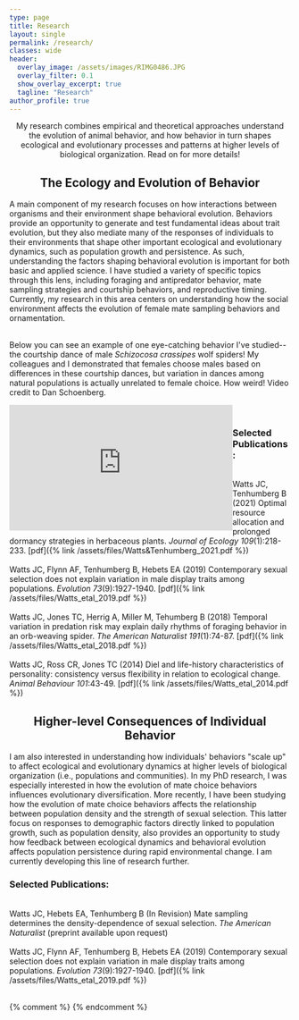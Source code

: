 ```yaml
---
type: page
title: Research
layout: single
permalink: /research/
classes: wide
header:
  overlay_image: /assets/images/RIMG0486.JPG
  overlay_filter: 0.1
  show_overlay_excerpt: true
  tagline: "Research"
author_profile: true
---
```

<center>My research combines empirical and theoretical approaches understand the evolution of animal behavior, and how behavior in turn shapes ecological and evolutionary processes and patterns at higher levels of biological organization. Read on for more details!</center>


<center><h2>The Ecology and Evolution of Behavior</h2></center>

A main component of my research focuses on how interactions between organisms and their environment shape behavioral evolution. Behaviors provide an opportunity to generate and test fundamental ideas about trait evolution, but they also mediate many of the responses of individuals to their environments that shape other important ecological and evolutionary dynamics, such as population growth and persistence. As such, understanding the factors shaping behavioral evolution is important for both basic and applied science. I have studied a variety of specific topics through this lens, including foraging and antipredator behavior, mate sampling strategies and courtship behaviors, and reproductive timing. Currently, my research in this area centers on understanding how the social environment affects the evolution of female mate sampling behaviors and ornamentation.<br>
<br>

Below you can see an example of one eye-catching behavior I've studied-- the courtship dance of male <i>Schizocosa crassipes</i> wolf spiders! My colleagues and I demonstrated that females choose males based on differences in these courtship dances, but variation in dances among natural populations is actually unrelated to female choice. How weird! Video credit to Dan Schoenberg.

<iframe align = "left" width="400" height="225" src="https://www.youtube.com/embed/YOYjiQCTm_c" title="Schizocsa crassipes courtship" frameborder="0" allow="accelerometer; autoplay; clipboard-write; encrypted-media; gyroscope; picture-in-picture" allowfullscreen></iframe>
<br>

<h3>Selected Publications:</h3><br>
Watts JC, Tenhumberg B (2021) Optimal resource allocation and prolonged dormancy strategies in herbaceous plants. <i>Journal of Ecology 109</i>(1):218-233. [pdf]({% link /assets/files/Watts&Tenhumberg_2021.pdf %})
<br><br>
Watts JC, Flynn AF, Tenhumberg B, Hebets EA (2019) Contemporary sexual selection does not explain variation in male display traits among populations. <i>Evolution 73</i>(9):1927-1940. [pdf]({% link /assets/files/Watts_etal_2019.pdf %})
<br><br>
Watts JC, Jones TC, Herrig A, Miller M, Tehumberg B (2018) Temporal variation in predation risk may explain daily rhythms of foraging behavior in an orb-weaving spider. <i>The American Naturalist 191</i>(1):74-87. [pdf]({% link /assets/files/Watts_etal_2018.pdf %})
<br><br>
Watts JC, Ross CR, Jones TC (2014) Diel and life-history characteristics of personality: consistency versus flexibility in relation to ecological change. <i>Animal Behaviour 101</i>:43-49. [pdf]({% link /assets/files/Watts_etal_2014.pdf %})


<center><h2>Higher-level Consequences of Individual Behavior</h2></center>

I am also interested in understanding how individuals' behaviors "scale up" to affect ecological and evolutionary dynamics at higher levels of biological organization (i.e., populations and communities). In my PhD research, I was especially interested in how the evolution of mate choice behaviors influences evolutionary diversification. More recently, I have been studying how the evolution of mate choice behaviors affects the relationship between population density and the strength of sexual selection. This latter focus on responses to demographic factors directly linked to population growth, such as population density, also provides an opportunity to study how feedback between ecological dynamics and behavioral evolution affects population persistence during rapid environmental change. I am currently developing this line of research further.

<h3>Selected Publications:</h3><br>
Watts JC, Hebets EA, Tenhumberg B (In Revision) Mate sampling determines the density-dependence of sexual selection. <i>The American Naturalist </i> (preprint available upon request)
<br><br>
Watts JC, Flynn AF, Tenhumberg B, Hebets EA (2019) Contemporary sexual selection does not explain variation in male display traits among populations. <i>Evolution 73</i>(9):1927-1940. [pdf]({% link /assets/files/Watts_etal_2019.pdf %})
<br><br>

{% comment %} 
{% endcomment %}

